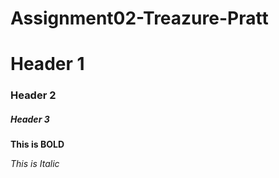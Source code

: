 # Assignment02-Treazure-Pratt

# Header 1

### Header 2

##### Header 3

**This is BOLD**

_This is Italic_
